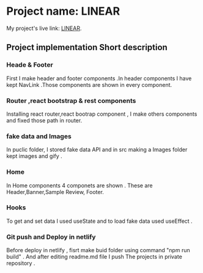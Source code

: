 # Project name: LINEAR

My project's live link: [LINEAR](https://e-learning-linear.netlify.app/).

## Project implementation Short description

### Heade & Footer

First I make header and footer components .In header components I have kept NavLink .Those components are shown in every component.

### Router ,react bootstrap & rest components 

Installing react router,react bootrap component , I make others components and fixed those path in router.

### fake data and Images

In puclic folder, I stored  fake data API and in src making a Images folder kept images and gify .

### Home 
In Home components 4 componets are shown . These are Header,Banner,Sample Review, Footer.

### Hooks
To get and set data I used useState and to load fake data used useEffect . 

### Git push and Deploy in netlify

Before deploy in netlify , fisrt make buid folder using command "npm run build" . And after editing readme.md file I push The projects in private repository .

